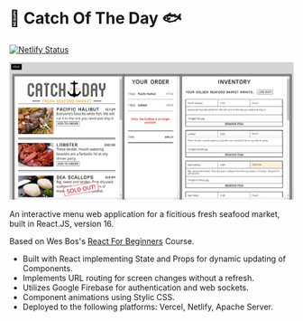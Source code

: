 #  🍤 Catch Of The Day 🐟

[![Netlify Status](https://api.netlify.com/api/v1/badges/e6446d90-ffcf-4b4e-b4a4-942b86c5750c/deploy-status)](https://app.netlify.com/sites/catch-of-the-day-seafood-market/deploys)

![Menu Sample](https://github.com/stmapman7/catch-of-the-day/blob/main/src/css/images/menu-image.JPG)

<p>An interactive menu web application for a ficitious fresh seafood market, built in React.JS, version 16.</p>

<p>Based on Wes Bos's <a href="https://github.com/wesbos/React-For-Beginners-Starter-Files" target="_blank">React For Beginners</a> Course.

<p><ul>
<li>Built with React implementing State and Props for dynamic updating of Components.</li>
<li>Implements URL routing for screen changes without a refresh.</li>
<li>Utilizes Google Firebase for authentication and web sockets.</li>
<li>Component animations using Stylic CSS.</li>
<li>Deployed to the following platforms: Vercel, Netlify, Apache Server.</li>
</ul>
</p>

